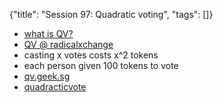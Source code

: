 {"title": "Session 97: Quadratic voting", "tags": []}

* [what is QV?](https://www.youtube.com/watch?v=C3RqnXfgNf8)
* [QV @ radicalxchange](https://www.radicalxchange.org/concepts/quadratic-voting/)
* casting x votes costs x^2 tokens
* each person given 100 tokens to vote
* [qv.geek.sg](https://qv.geek.sg/)
* [quadracticvote](https://quadraticvote.co/)


